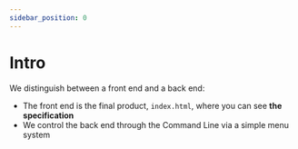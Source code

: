 ```yaml
---
sidebar_position: 0
---
```


# Intro

We distinguish between a front end and a back end:

- The front end is the final product, `index.html`, where you can see **the specification**
- We control the back end through the Command Line via a simple menu system

